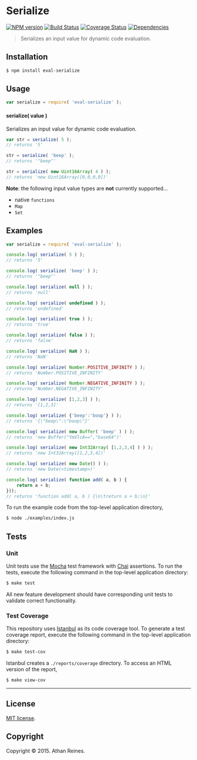 Serialize
===
[![NPM version][npm-image]][npm-url] [![Build Status][travis-image]][travis-url] [![Coverage Status][codecov-image]][codecov-url] [![Dependencies][dependencies-image]][dependencies-url]

> Serializes an input value for dynamic code evaluation.


## Installation

``` bash
$ npm install eval-serialize
```

## Usage

``` javascript
var serialize = require( 'eval-serialize' );
```

#### serialize( value )

Serializes an input value for dynamic code evaluation.

``` javascript
var str = serialize( 5 );
// returns '5'

str = serialize( 'beep' );
// returns '"beep"'

str = serialize( new Uint16Array( 4 ) );
// returns 'new Uint16Array([0,0,0,0])'
```

__Note__: the following input value types are __not__ currently supported...

*	native `functions`
*	`Map`
*	`Set`


## Examples

``` javascript
var serialize = require( 'eval-serialize' );

console.log( serialize( 5 ) );
// returns '5'

console.log( serialize( 'beep' ) );
// returns '"beep"'

console.log( serialize( null ) );
// returns 'null'

console.log( serialize( undefined ) );
// returns 'undefined'

console.log( serialize( true ) );
// returns 'true'

console.log( serialize( false ) );
// returns 'false'

console.log( serialize( NaN ) );
// returns 'NaN'

console.log( serialize( Number.POSITIVE_INFINITY ) );
// returns 'Number.POSITIVE_INFINITY'

console.log( serialize( Number.NEGATIVE_INFINITY ) );
// returns 'Number.NEGATIVE_INFINITY'

console.log( serialize( [1,2,3] ) );
// returns '[1,2,3]'

console.log( serialize( {'beep':'boop'} ) );
// returns '{\"beep\":\"boop\"}'

console.log( serialize( new Buffer( 'beep' ) ) );
// returns 'new Buffer("YmVlcA==","base64")'

console.log( serialize( new Int32Array( [1,2,3,4] ) ) );
// returns 'new Int32Array([1,2,3,4])'

console.log( serialize( new Date() ) );
// returns 'new Date(<timestamp>)'

console.log( serialize( function add( a, b ) {
	return a + b;
}));
// returns 'function add( a, b ) {\n\treturn a + b;\n}'
```

To run the example code from the top-level application directory,

``` bash
$ node ./examples/index.js
```


## Tests

### Unit

Unit tests use the [Mocha](http://mochajs.org/) test framework with [Chai](http://chaijs.com) assertions. To run the tests, execute the following command in the top-level application directory:

``` bash
$ make test
```

All new feature development should have corresponding unit tests to validate correct functionality.


### Test Coverage

This repository uses [Istanbul](https://github.com/gotwarlost/istanbul) as its code coverage tool. To generate a test coverage report, execute the following command in the top-level application directory:

``` bash
$ make test-cov
```

Istanbul creates a `./reports/coverage` directory. To access an HTML version of the report,

``` bash
$ make view-cov
```


---
## License

[MIT license](http://opensource.org/licenses/MIT).


## Copyright

Copyright &copy; 2015. Athan Reines.


[npm-image]: http://img.shields.io/npm/v/eval-serialize.svg
[npm-url]: https://npmjs.org/package/eval-serialize

[travis-image]: http://img.shields.io/travis/kgryte/eval-serialize/master.svg
[travis-url]: https://travis-ci.org/kgryte/eval-serialize

[codecov-image]: https://img.shields.io/codecov/c/github/kgryte/eval-serialize/master.svg
[codecov-url]: https://codecov.io/github/kgryte/eval-serialize?branch=master

[dependencies-image]: http://img.shields.io/david/kgryte/eval-serialize.svg
[dependencies-url]: https://david-dm.org/kgryte/eval-serialize

[dev-dependencies-image]: http://img.shields.io/david/dev/kgryte/eval-serialize.svg
[dev-dependencies-url]: https://david-dm.org/dev/kgryte/eval-serialize

[github-issues-image]: http://img.shields.io/github/issues/kgryte/eval-serialize.svg
[github-issues-url]: https://github.com/kgryte/eval-serialize/issues
